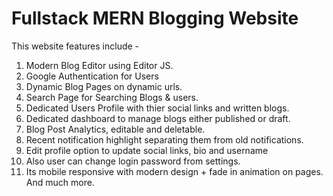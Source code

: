 # Fullstack MERN Blogging Website

This website features include -
1. Modern Blog Editor using Editor JS.
2. Google Authentication for Users
3. Dynamic Blog Pages on dynamic urls.
4. Search Page for Searching Blogs & users.
5. Dedicated Users Profile with thier social links and written blogs.
6. Dedicated dashboard to manage blogs either published or draft.
7. Blog Post Analytics, editable and deletable.
8. Recent notification highlight separating them from old notifications.
9. Edit profile option to update social links, bio and username
11. Also user can change login password from settings.
12. Its mobile responsive with modern design + fade in animation on pages.
And much more.
